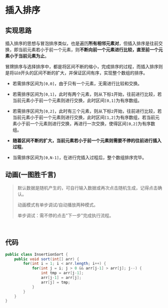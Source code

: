 # 插入排序

## 实现思路

插入排序的思想与冒泡排序类似，也是遍历**所有相邻元素对**，但插入排序是往前交换，即当前元素若小于前一个元素，则**不断向前一个元素进行比较，直至前一个元素小于当前元素为止**。

冒牌排序与选择排序中，都是将区间不断的缩小，完成排序的过程，而插入排序则是将以`0`开头的区间不断的扩大，并保证区间有序，实现整个数组的排序。

- 若需排序区间为`[0,0]`，由于只有一个元素，无需进行比较和交换。

- 若需排序区间为`[0,1]`，此时有两个元素，则从下标`1`开始，往前进行比较，若当前元素小于前一个元素则进行交换，此时区间`[0,1]`为有序数组。

- 若需排序区间为`[0,2]`，此时有三个元素，则从下标`2`开始，往前进行比较，若当前元素小于前一个元素则进行交换，此时区间`[1,2]`为有序数组，若当前元素小于前一个元素则进行交换，再进行一次交换，使得区间`[0,2]`为有序数组。

- **随着区间不断的扩大，当前元素若小于前一个元素则需要不停的往前进行插入过程**。

- 当需排序区间为`[0,N-1]`，在进行完插入过程后，整个数组排序完毕。

## 动画(一图胜千言)

> 默认数据是随机产生的，可自行输入数据或再次点击随机生成，记得点击确认。
>
> 动画模式有单步调试/自动播放两种模式。
>
> 单步调试：需不停的点击"下一步"完成执行流程。

<br>
<insertion-sort />

## 代码

```java
public class InsertionSort {
    public void sort(int[] arr) {
        for(int i = 1; i < arr.length; i++) {
            for(int j = i; j > 0 && arr[j-1] > arr[j]; j--) {
                int tmp = arr[j-1];
                arr[j-1] = arr[j];
                arr[j] = tmp;
            }
        }
    }
}
```
